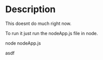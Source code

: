 Description
========================

This doesnt do much right now.

To run it just run the nodeApp.js file in node.

node nodeApp.js


asdf